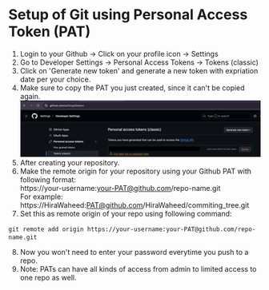 # Setup of Git using Personal Access Token (PAT)
1. Login to your Github -> Click on your profile icon -> Settings
2. Go to Developer Settings -> Personal Access Tokens -> Tokens (classic)
3. Click on 'Generate new token' and generate a new token with expriation date per your choice.
4. Make sure to copy the PAT you just created, since it can't be copied again.
![PAT](image.png)
5. After creating your repository. 
6. Make the remote origin for your repository using your Github PAT with following format:  
https://your-username:your-PAT@github.com/repo-name.git     
For example: https://HiraWaheed:PAT@github.com/HiraWaheed/commiting_tree.git  
7. Set this as remote origin of your repo using following command:
```
git remote add origin https://your-username:your-PAT@github.com/repo-name.git 
```
8. Now you won't need to enter your password everytime you push to a repo.
9. Note: PATs can have all kinds of access from admin to limited access to one repo as well.
